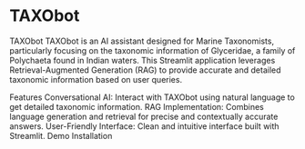 # TAXObot


TAXObot
TAXObot is an AI assistant designed for Marine Taxonomists, particularly focusing on the taxonomic information of Glyceridae, a family of Polychaeta found in Indian waters. This Streamlit application leverages Retrieval-Augmented Generation (RAG) to provide accurate and detailed taxonomic information based on user queries.

Features
Conversational AI: Interact with TAXObot using natural language to get detailed taxonomic information.
RAG Implementation: Combines language generation and retrieval for precise and contextually accurate answers.
User-Friendly Interface: Clean and intuitive interface built with Streamlit.
Demo
Installation

